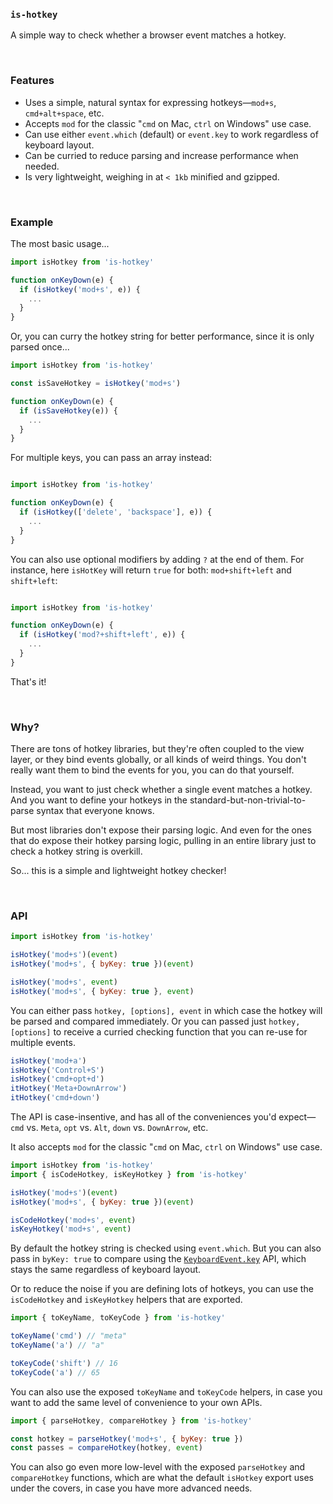 
### `is-hotkey`

A simple way to check whether a browser event matches a hotkey.

<br/>

### Features

- Uses a simple, natural syntax for expressing hotkeys—`mod+s`, `cmd+alt+space`, etc.
- Accepts `mod` for the classic "`cmd` on Mac, `ctrl` on Windows" use case.
- Can use either `event.which` (default) or `event.key` to work regardless of keyboard layout.
- Can be curried to reduce parsing and increase performance when needed.
- Is very lightweight, weighing in at `< 1kb` minified and gzipped.

<br/>

### Example

The most basic usage...

```js
import isHotkey from 'is-hotkey'

function onKeyDown(e) {
  if (isHotkey('mod+s', e)) {
    ...
  }
}
```

Or, you can curry the hotkey string for better performance, since it is only parsed once...

```js
import isHotkey from 'is-hotkey'

const isSaveHotkey = isHotkey('mod+s')

function onKeyDown(e) {
  if (isSaveHotkey(e)) {
    ...
  }
}
```

For multiple keys, you can pass an array instead:

```js

import isHotkey from 'is-hotkey'

function onKeyDown(e) {
  if (isHotkey(['delete', 'backspace'], e)) {
    ...
  }
}
```

You can also use optional modifiers by adding `?` at the end of them.
For instance, here `isHotKey` will return `true` for both: `mod+shift+left` and `shift+left`:

```js

import isHotkey from 'is-hotkey'

function onKeyDown(e) {
  if (isHotkey('mod?+shift+left', e)) {
    ...
  }
}
```

That's it!

<br/>

### Why?

There are tons of hotkey libraries, but they're often coupled to the view layer, or they bind events globally, or all kinds of weird things. You don't really want them to bind the events for you, you can do that yourself. 

Instead, you want to just check whether a single event matches a hotkey. And you want to define your hotkeys in the standard-but-non-trivial-to-parse syntax that everyone knows.

But most libraries don't expose their parsing logic. And even for the ones that do expose their hotkey parsing logic, pulling in an entire library just to check a hotkey string is overkill.

So... this is a simple and lightweight hotkey checker!

<br/>

### API

```js
import isHotkey from 'is-hotkey'

isHotkey('mod+s')(event)
isHotkey('mod+s', { byKey: true })(event)

isHotkey('mod+s', event)
isHotkey('mod+s', { byKey: true }, event)
```

You can either pass `hotkey, [options], event` in which case the hotkey will be parsed and compared immediately. Or you can passed just `hotkey, [options]` to receive a curried checking function that you can re-use for multiple events.

```js
isHotkey('mod+a')
isHotkey('Control+S')
isHotkey('cmd+opt+d')
itHotkey('Meta+DownArrow')
itHotkey('cmd+down')
```

The API is case-insentive, and has all of the conveniences you'd expect—`cmd` vs. `Meta`, `opt` vs. `Alt`, `down` vs. `DownArrow`, etc. 

It also accepts `mod` for the classic "`cmd` on Mac, `ctrl` on Windows" use case.

```js
import isHotkey from 'is-hotkey'
import { isCodeHotkey, isKeyHotkey } from 'is-hotkey'

isHotkey('mod+s')(event)
isHotkey('mod+s', { byKey: true })(event)

isCodeHotkey('mod+s', event)
isKeyHotkey('mod+s', event)
```

By default the hotkey string is checked using `event.which`. But you can also pass in `byKey: true` to compare using the [`KeyboardEvent.key`](https://developer.mozilla.org/en-US/docs/Web/API/KeyboardEvent/key) API, which stays the same regardless of keyboard layout.

Or to reduce the noise if you are defining lots of hotkeys, you can use the `isCodeHotkey` and `isKeyHotkey` helpers that are exported.

```js
import { toKeyName, toKeyCode } from 'is-hotkey'

toKeyName('cmd') // "meta"
toKeyName('a') // "a"

toKeyCode('shift') // 16
toKeyCode('a') // 65
```

You can also use the exposed `toKeyName` and `toKeyCode` helpers, in case you want to add the same level of convenience to your own APIs.

```js
import { parseHotkey, compareHotkey } from 'is-hotkey'

const hotkey = parseHotkey('mod+s', { byKey: true })
const passes = compareHotkey(hotkey, event)
```

You can also go even more low-level with the exposed `parseHotkey` and `compareHotkey` functions, which are what the default `isHotkey` export uses under the covers, in case you have more advanced needs.
